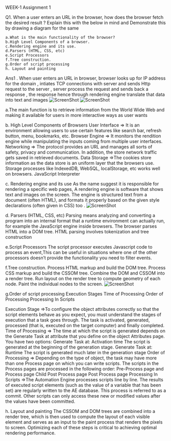 WEEK-1 Assignment 1

Q1. When a user enters an URL in the browser, how does the browser fetch the desired result ?
     Explain this with the below in mind and Demonstrate this by drawing a diagram for the same

    a.What is the main functionality of the browser?
    b.High Level Components of a browser.
    c.Rendering engine and its use.
    d.Parsers (HTML, CSS, etc)
    e.Script Processors
    f.Tree construction.
    g.Order of script processing 
    h. Layout and painting 


Ans1 . When user enters an URL in browser, browser looks up for IP address for the domain , intiates TCP connections with server and sends Http request to the server , server process the request and sends back a response , the response hence through rendering engine translate that data into text and images 
![ScreenShot](/images/dig1.png)
![ScreenShot](/images/dig2.png)

a.The main function is to retrieve information from the World Wide Web and making it available for users in more interactive ways as user wants

b. High Level Components of Browsers 
User Interface => It is an environment allowing users to use certain features like search bar, refresh button, menu, bookmarks, etc.
Browser Engine => It monitors the rendition engine while manipulating the inputs coming from multiple user interfaces.
Networking => The protocol provides an URL and manages all sorts of safety, privacy and communication.
In addition, the store network traffic gets saved in retrieved documents.
Data Storage =>The cookies store information as the data store is an uniform layer that the browsers use. Storage processes like IndexedDB, WebSQL, localStorage, etc works well on browsers.
JavaScript Interpreter


c. Rendering engine and its use
As the name suggest it is responsible for rendering a specific web pages, A rendering engine is software that shows text and images on the screen. The engine is structured text from a document (often HTML), and formats it properly based on the given style declarations (often given in CSS) too .
![ScreenShot](/images/render.png)

d. Parsers (HTML, CSS, etc)
Parsing means analyzing and converting a program into an internal format that a runtime environment can actually run, for example the JavaScript engine inside browsers. The browser parses HTML into a DOM tree. HTML parsing involves tokenization and tree construction

e.Script Processors
The script processor executes Javascript code to process an event,This can be useful in situations where one of the other processors doesn’t provide the functionality you need to filter events.

f.Tree construction.
Process HTML markup and build the DOM tree.
Process CSS markup and build the CSSOM tree.
Combine the DOM and CSSOM into a render tree.
Run layout on the render tree to compute geometry of each node.
Paint the individual nodes to the screen.
![ScreenShot](/images/tree.png)

g.Order of script processing 
Execution Stages
Time of Processing
Order of Processing
Processing In Scripts

Execution Stage =>To configure the object attributes correctly so that the script elements behave as you expect, you must understand the stages of execution that a task goes through. The task is activated, generated, processed (that is, executed on the target computer) and finally completed.
Time of Processing => The time at which the script is generated depends on the Generate Task at attribute that you define on the object Attributes page. You have two options:
Generate Task at: Activation time
The script is generated at the beginning of the generation stage.
Generate Task at: Runtime
The script is generated much later in the generation stage
Order of Processing => Depending on the type of object, the task may have more than one Process page on which you can write scripts. The scripts in the Process pages are processed in the following order:
Pre-Process page and Process page
Child Post Process page
Post Process page
Processing In Scripts =>The Automation Engine processes scripts line by line. The results of executed script elements (such as the value of a variable that has been set) are regularly written to the AE database. This process is referred to as a commit. Other scripts can only access these new or modified values after the values have been committed.

h. Layout and painting 
The CSSOM and DOM trees are combined into a render tree, which is then used to compute the layout of each visible element and serves as an input to the paint process that renders the pixels to screen. Optimizing each of these steps is critical to achieving optimal rendering performance.
